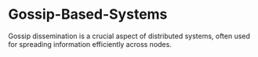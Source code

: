 # Gossip-Based-Systems
Gossip dissemination is a crucial aspect of distributed systems, often used for spreading information efficiently across nodes.
